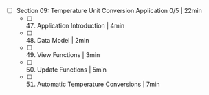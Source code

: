  - [ ] Section 09: Temperature Unit Conversion Application 0/5 | 22min
	 - [ ] 47. Application Introduction | 4min
	 - [ ] 48. Data Model | 2min
	 - [ ] 49. View Functions | 3min
	 - [ ] 50. Update Functions | 5min
	 - [ ] 51. Automatic Temperature Conversions | 7min
